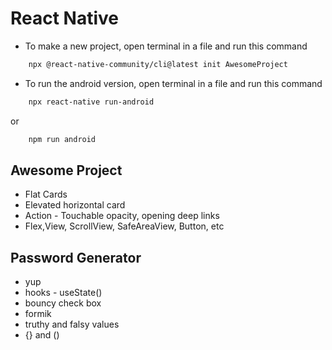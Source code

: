 # React Native

- To make a new project, open terminal in a file and run this command

```bash
    npx @react-native-community/cli@latest init AwesomeProject
```

- To run the android version, open terminal in a file and run this command

```bash
    npx react-native run-android
```

or

```bash
    npm run android
```

## Awesome Project

- Flat Cards
- Elevated horizontal card
- Action - Touchable opacity, opening deep links
- Flex,View, ScrollView, SafeAreaView, Button, etc

## Password Generator

- yup
- hooks - useState()
- bouncy check box
- formik
- truthy and falsy values
- {} and ()
